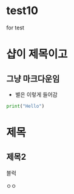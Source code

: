 # test10
for test


# 샵이 제목이고
## 그냥 마크다운임

* 별은 이렇게 들어감

```python
print("Hello")
```





<h1> 제목 </h1>
<h2> 제목2 </h2>


<div>
블럭

ㅇㅇ
</div>
